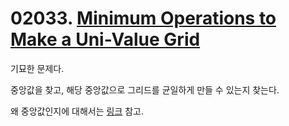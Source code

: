 # 02033. [Minimum Operations to Make a Uni-Value Grid](./02033.cpp)

기묘한 문제다.

중앙값을 찾고, 해당 중앙값으로 그리드를 균일하게 만들 수 있는지 찾는다.

왜 중앙값인지에 대해서는 [링크](https://leetcode.com/problems/minimum-operations-to-make-a-uni-value-grid/editorial/) 참고.
